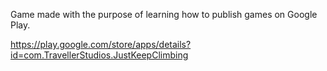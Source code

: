 Game made with the purpose of learning how to publish games on Google Play.

https://play.google.com/store/apps/details?id=com.TravellerStudios.JustKeepClimbing
